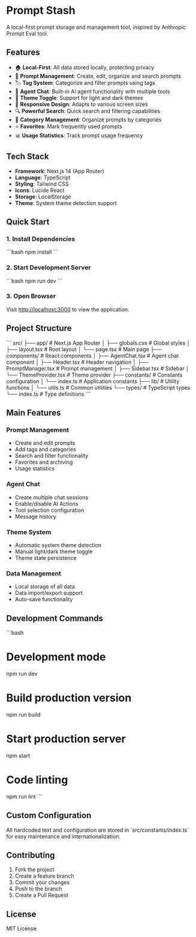 # Prompt Stash

A local-first prompt storage and management tool, inspired by Anthropic Prompt Eval tool.

## Features

- 🏠 **Local-First**: All data stored locally, protecting privacy
- 📝 **Prompt Management**: Create, edit, organize and search prompts
- 🏷️ **Tag System**: Categorize and filter prompts using tags
- 🤖 **Agent Chat**: Built-in AI agent functionality with multiple tools
- 🌙 **Theme Toggle**: Support for light and dark themes
- 📱 **Responsive Design**: Adapts to various screen sizes
- 🔍 **Powerful Search**: Quick search and filtering capabilities
- 📂 **Category Management**: Organize prompts by categories
- ⭐ **Favorites**: Mark frequently used prompts
- 📊 **Usage Statistics**: Track prompt usage frequency

## Tech Stack

- **Framework**: Next.js 14 (App Router)
- **Language**: TypeScript
- **Styling**: Tailwind CSS
- **Icons**: Lucide React
- **Storage**: LocalStorage
- **Theme**: System theme detection support

## Quick Start

### 1. Install Dependencies

\`\`\`bash
npm install
\`\`\`

### 2. Start Development Server

\`\`\`bash
npm run dev
\`\`\`

### 3. Open Browser

Visit [http://localhost:3000](http://localhost:3000) to view the application.

## Project Structure

\`\`\`
src/
├── app/                    # Next.js App Router
│   ├── globals.css        # Global styles
│   ├── layout.tsx         # Root layout
│   └── page.tsx           # Main page
├── components/            # React components
│   ├── AgentChat.tsx      # Agent chat component
│   ├── Header.tsx         # Header navigation
│   ├── PromptManager.tsx  # Prompt management
│   ├── Sidebar.tsx        # Sidebar
│   └── ThemeProvider.tsx  # Theme provider
├── constants/             # Constants configuration
│   └── index.ts          # Application constants
├── lib/                   # Utility functions
│   └── utils.ts          # Common utilities
└── types/                 # TypeScript types
    └── index.ts          # Type definitions
\`\`\`

## Main Features

### Prompt Management

- Create and edit prompts
- Add tags and categories
- Search and filter functionality
- Favorites and archiving
- Usage statistics

### Agent Chat

- Create multiple chat sessions
- Enable/disable AI Actions
- Tool selection configuration
- Message history

### Theme System

- Automatic system theme detection
- Manual light/dark theme toggle
- Theme state persistence

### Data Management

- Local storage of all data
- Data import/export support
- Auto-save functionality

## Development Commands

\`\`\`bash
# Development mode
npm run dev

# Build production version
npm run build

# Start production server
npm start

# Code linting
npm run lint
\`\`\`

## Custom Configuration

All hardcoded text and configuration are stored in \`src/constants/index.ts\` for easy maintenance and internationalization.

## Contributing

1. Fork the project
2. Create a feature branch
3. Commit your changes
4. Push to the branch
5. Create a Pull Request

## License

MIT License 